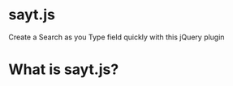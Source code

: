 sayt.js
=======

Create a Search as you Type field quickly with this jQuery plugin

What is sayt.js?
=====